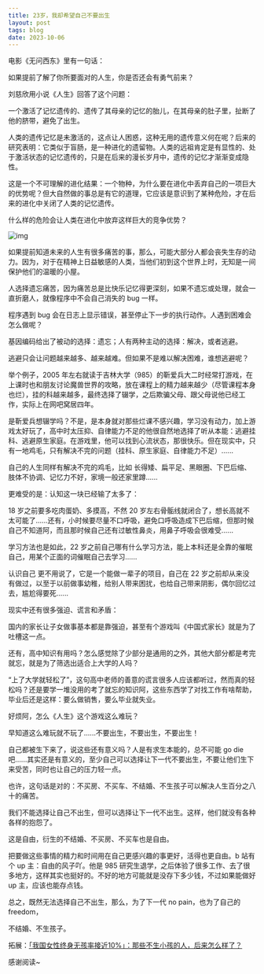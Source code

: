 ```yaml
---
title: 23岁，我却希望自己不要出生
layout: post
tags: blog
date: 2023-10-06
---
```

电影《无问西东》里有一句话：

如果提前了解了你所要面对的人生，你是否还会有勇气前来？

刘慈欣用小说《人生》回答了这个问题：

一个激活了记忆遗传的、遗传了其母亲的记忆的胎儿，在其母亲的肚子里，扯断了他的脐带，避免了出生。

人类的遗传记忆是未激活的，这点让人困惑，这种无用的遗传意义何在呢？后来的研究表明：它类似于盲肠，是一种进化的遗留物。人类的远祖肯定是有显性的、处于激活状态的记忆遗传的，只是在后来的漫长岁月中，遗传的记忆才渐渐变成隐性。

这是一个不可理解的进化结果：一个物种，为什么要在进化中丢弃自己的一项巨大的优势呢？但大自然做的事总是有它的道理，它应该是意识到了某种危险，才在后来的进化中关闭了人类的记忆遗传。

什么样的危险会让人类在进化中放弃这样巨大的竞争优势？

![img](https://pic1.zhimg.com/80/v2-38a4aed2fc0d367ab03a203c6446add8_1440w.webp?source=1940ef5c)

如果提前知道未来的人生有很多痛苦的事，那么，可能大部分人都会丧失生存的动力。因为，对于在精神上日益敏感的人类，当他们初到这个世界上时，无知是一间保护他们的温暖的小屋。

人选择遗忘痛苦，因为痛苦总是比快乐记忆得更深刻，如果不遗忘或处理，就会一直折磨人，就像程序中不会自己消失的 bug 一样。

程序遇到 bug 会在日志上显示错误，甚至停止下一步的执行动作。人遇到困难会怎么做呢？

基因编码给出了被动的选择：遗忘；人有两种主动的选择：解决，或者逃避。

逃避只会让问题越来越多、越来越难。但如果不是难以解决困难，谁想逃避呢？

举个例子，2005 年左右就读于吉林大学（985）的靳爱兵大二时经常打游戏，在上课时也和朋友讨论魔兽世界的攻略，放在课程上的精力越来越少（尽管课程本身也烂），挂的科越来越多，最终选择了辍学，之后欺骗父母、跟父母说他已经工作，实际上在网吧窝居四年。

是靳爱兵想辍学吗？不是，是本身就对那些烂课不感兴趣，学习没有动力，加上游戏太好玩了，高中时太压抑、自律能力不足的他很自然地选择了听从本能：逃避挂科、逃避原生家庭。在游戏里，他可以找到心流状态，那很快乐。但在现实中，只有一地鸡毛，只有解决不完的问题（挂科、原生家庭、自律能力不足）......

自己的人生同样有解决不完的鸡毛，比如 长得矮、扁平足、黑眼圈、下巴后缩、肢体不协调、记忆力不好，家境一般还家里蹲......

更难受的是：认知这一块已经输了太多了：

18 岁之前要多吃肉蛋奶、多摸高，不然 20 岁左右骨骺线就闭合了，想长高就不太可能了......还有，小时候要尽量不口呼吸，避免口呼吸造成下巴后缩，但那时候自己不知道阿，而且那时候自己还有过敏性鼻炎，用鼻子呼吸会很难受......

学习方法也是如此，22 岁之前自己哪有什么学习方法，能上本科还是全靠的催眠自己，用某个正面的词催眠自己去学习......

认识自己 更不用说了，它是一个能做一辈子的项目，自己在 22 岁之前却从来没有做过，以至于以前做事幼稚，给别人带来困扰，也给自己带来阴影，偶尔回忆过去，尴尬得要死......

现实中还有很多强迫、谎言和矛盾：

国内的家长让子女做事基本都是靠强迫，甚至有个游戏叫《中国式家长》就是为了吐槽这一点。

还有，高中知识有用吗？怎么感觉除了少部分是通用的之外，其他大部分都是考完就忘，就是为了筛选出适合上大学的人吗？

“上了大学就轻松了”，这句高中老师的善意的谎言很多人应该都听过，然而真的轻松吗？还是要学一堆没用的考了就忘的知识阿，这些东西学了对找工作有啥帮助，毕业后还是这样：要么做销售，要么毕业就失业。

好烦阿，怎么《人生》这个游戏这么难玩？

早知道这么难玩就不玩了......不要出生，不要出生，不要出生！

自己都被生下来了，说这些还有意义吗？人是有求生本能的，总不可能 go die 吧......其实还是有意义的，至少自己可以选择让下一代不要出生，不要让他们生下来受苦，同时也让自己的压力轻一点。

也许，这句话是对的：不买房、不买车、不结婚、不生孩子可以解决人生百分之八十的痛苦。

我们不能选择让自己不出生，但可以选择让下一代不出生。这样，他们就没有各种各样的抱怨了。

这是自由，衍生的不结婚、不买房、不买车也是自由。

把要做这些事情的精力和时间用在自己更感兴趣的事更好，活得也更自由。b 站有个 up 主：自由的风子吖。他是 985 研究生退学，之后体验了很多工作、去了很多地方，这样其实也挺好的。不好的地方可能就是没存下多少钱，不过如果能做好 up 主，应该也能存点钱。

总之，既然无法选择自己不出生，那么，为了下一代 no pain，也为了自己的 freedom，

不结婚、不生孩子。



拓展：[「我国女性终身无孩率接近10%」：那些不生小孩的人，后来怎么样了？](https://redian.news/wxnews/266392)



感谢阅读~